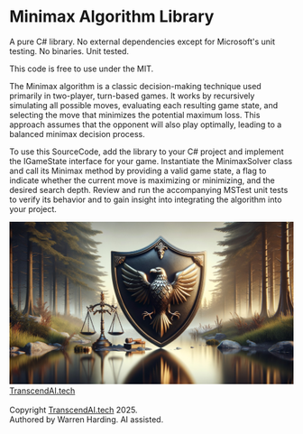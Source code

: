 # Minimax Algorithm Library

A pure C# library. No external dependencies except for Microsoft's unit testing. No binaries. Unit tested.

This code is free to use under the MIT.

The Minimax algorithm is a classic decision-making technique used primarily in two-player, turn-based games. It works by recursively simulating all possible moves, evaluating each resulting game state, and selecting the move that minimizes the potential maximum loss. This approach assumes that the opponent will also play optimally, leading to a balanced minimax decision process.

To use this SourceCode, add the library to your C# project and implement the IGameState interface for your game. Instantiate the MinimaxSolver class and call its Minimax method by providing a valid game state, a flag to indicate whether the current move is maximizing or minimizing, and the desired search depth. Review and run the accompanying MSTest unit tests to verify its behavior and to gain insight into integrating the algorithm into your project.

![AI Image](aiimage.jpg)
[TranscendAI.tech](https://TranscendAI.tech)<br>
<br>
Copyright [TranscendAI.tech](https://TranscendAI.tech) 2025.</br>
Authored by Warren Harding. AI assisted.</br>